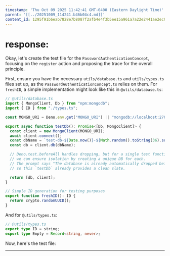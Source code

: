 ```yaml
---
timestamp: 'Thu Oct 09 2025 11:42:41 GMT-0400 (Eastern Daylight Time)'
parent: '[[../20251009_114241.b46b04c4.md]]'
content_id: 1295f91b6eab7828e7b8087f2afb4e4f3b5ee15a961a7a22e2441ae2ec98c1b5
---
```


# response:

Okay, let's create the test file for the `PasswordAuthenticationConcept`, focusing on the `register` action and proposing the trace for the overall principle.

First, ensure you have the necessary `utils/database.ts` and `utils/types.ts` files set up, as the `PasswordAuthenticationConcept.ts` relies on them. For `freshID`, a simple implementation might look like this in `@utils/database.ts`:

```typescript
// @utils/database.ts
import { MongoClient, Db } from "npm:mongodb";
import { ID } from "./types.ts";

const MONGO_URI = Deno.env.get("MONGO_URI") || "mongodb://localhost:27017";

export async function testDb(): Promise<[Db, MongoClient]> {
  const client = new MongoClient(MONGO_URI);
  await client.connect();
  const dbName = `test-db-${Date.now()}-${Math.random().toString(36).substring(2, 7)}`;
  const db = client.db(dbName);

  // Deno.test.beforeAll handles dropping, but for a single test function,
  // we can ensure isolation by creating a unique DB for each.
  // The prompt says "The database is already automatically dropped before every test file using the Deno.test.beforeAll hook"
  // so this `testDb` already provides a clean slate.

  return [db, client];
}

// Simple ID generation for testing purposes
export function freshID(): ID {
  return crypto.randomUUID();
}
```

And for `@utils/types.ts`:

```typescript
// @utils/types.ts
export type ID = string;
export type Empty = Record<string, never>;
```

Now, here's the test file:

***
